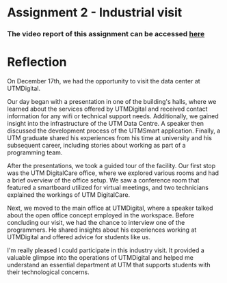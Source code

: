 # Assignment 2 - Industrial visit

### The video report of this assignment can be accessed [here](https://drive.google.com/file/d/1KMRBGGsL-HuBf4adNxN7g1BAiH9iNvbI/view?usp=sharing)

# Reflection 

On December 17th, we had the opportunity to visit the data center at UTMDigital. 

Our day began with a presentation in one of the building's halls, where we learned about the services offered by UTMDigital and received contact information for any wifi or technical support needs. Additionally, we gained insight into the infrastructure of the UTM Data Centre. A speaker then discussed the development process of the UTMSmart application. Finally, a UTM graduate shared his experiences from his time at university and his subsequent career, including stories about working as part of a programming team.

After the presentations, we took a guided tour of the facility. Our first stop was the UTM DigitalCare office, where we explored various rooms and had a brief overview of the office setup. We saw a conference room that featured a smartboard utilized for virtual meetings, and two technicians explained the workings of UTM DigitalCare.

Next, we moved to the main office at UTMDigital, where a speaker talked about the open office concept employed in the workspace. Before concluding our visit, we had the chance to interview one of the programmers. He shared insights about his experiences working at UTMDigital and offered advice for students like us.

I'm really pleased I could participate in this industry visit. It provided a valuable glimpse into the operations of UTMDigital and helped me understand an essential department at UTM that supports students with their technological concerns.
